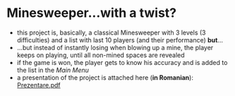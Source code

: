 # Minesweeper...with a twist?
 - this project is, basically, a classical Minesweeper with 3 levels (3 difficulties) and a list with last 10 players (and their performance) <b>but</b>...
 - ...but instead of instantly losing when blowing up a mine, the player keeps on playing, until all non-mined spaces are revealed
 - if the game is won, the player gets to know his accuracy and is added to the list in the <i>Main Menu</i>
 - a presentation of the project is attached here (<b>in Romanian</b>): [Prezentare.pdf](https://github.com/cristibercea/Final-High-School-Project/files/13531812/Prezentare_atestat_Bercea_Cristian.pdf)


